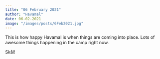 ```yaml
---
title: "06 February 2021"
author: "Havamal"
date: 06-02-2021
image: "/images/posts/6Feb2021.jpg"
---
```


This is how happy Havamal is when things are coming into place. Lots of awesome things happening in the camp right now.

Skål!